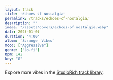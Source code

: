 ```yaml
---
layout: track
title: "Echoes Of Nostalgia"
permalink: /tracks/echoes-of-nostalgia/
description: ""
image: "/assets/covers/echoes-of-nostalgia.webp"
date: 2025-01-01
duration: "4:00"
album: "Stranger Vibes"
mood: ["Aggressive"]
genre: ["lo-fi"]
bpm: 142
key: "G"
---
```


Explore more vibes in the [StudioRich track library](/tracks/).
